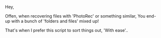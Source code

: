 Hey,

Offen, when recovering files with 'PhotoRec' or something similar,
You end-up with a bunch of 'folders and files' mixed up!

That's when I prefer this script to sort things out,
'With ease'..
